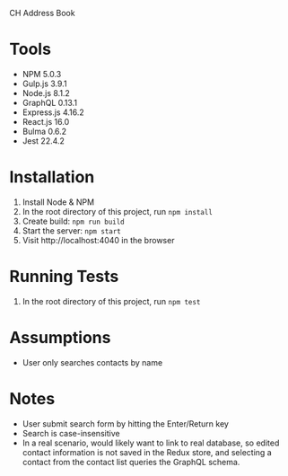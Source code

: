 CH Address Book

# Tools
* NPM 5.0.3
* Gulp.js 3.9.1
* Node.js 8.1.2
* GraphQL 0.13.1
* Express.js 4.16.2
* React.js 16.0
* Bulma 0.6.2
* Jest 22.4.2

# Installation
1. Install Node & NPM
2. In the root directory of this project, run `npm install`
3. Create build: `npm run build`
4. Start the server: `npm start`
5. Visit http://localhost:4040 in the browser

# Running Tests
1. In the root directory of this project, run `npm test`

# Assumptions
* User only searches contacts by name

# Notes
* User submit search form by hitting the Enter/Return key
* Search is case-insensitive
* In a real scenario, would likely want to link to real database, so edited contact information is not saved in the Redux store, and selecting a contact from the contact list queries the GraphQL schema.
